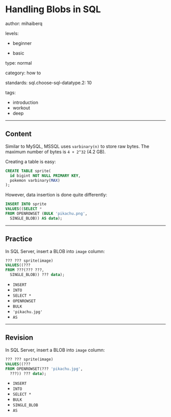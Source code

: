 # Handling Blobs in SQL
author: mihaiberq

levels:

  - beginner

  - basic

type: normal

category: how to

standards:
  sql.choose-sql-datatype.2: 10

tags:
  - introduction
  - workout
  - deep

---
## Content

Similar to MySQL, MSSQL uses `varbinary(n)` to store raw bytes. The maximum number of bytes is `4 + 2^32` (4.2 GB).

Creating a table is easy:
```SQL
CREATE TABLE sprite(
  id bigint NOT NULL PRIMARY KEY,
  pokemon varbinary(MAX)
);
```
However, data insertion is done quite differently:
```SQL
INSERT INTO sprite
VALUES((SELECT *
FROM OPENROWSET (BULK 'pikachu.png',
  SINGLE_BLOB)) AS data);
```

---
## Practice

In SQL Server, insert a BLOB into `image` column:
```SQL
??? ??? sprite(image)
VALUES((???
FROM ???(??? ???,
  SINGLE_BLOB)) ??? data);
```
* `INSERT`
* `INTO`
* `SELECT *`
* `OPENROWSET`
* `BULK`
* `'pikachu.jpg'`
* `AS`

---
## Revision
In SQL Server, insert a BLOB into `image` column:
```SQL
??? ??? sprite(image)
VALUES((???
FROM OPENROWSET(??? 'pikachu.jpg',
  ???)) ??? data);
```
* `INSERT`
* `INTO`
* `SELECT *`
* `BULK`
* `SINGLE_BLOB`
* `AS`
